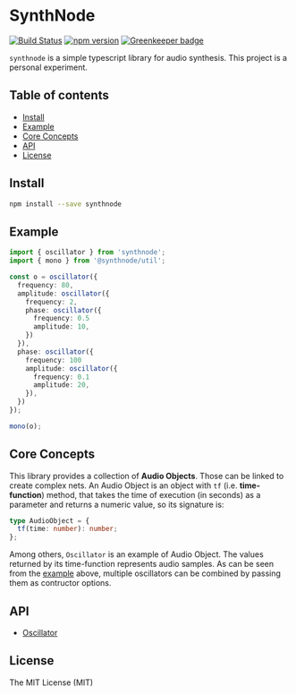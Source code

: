 # SynthNode

[![Build Status](https://travis-ci.com/ivanross/synthnode.svg?branch=master)](https://travis-ci.com/ivanross/synthnode)
[![npm version](https://img.shields.io/npm/v/synthnode.svg)](https://www.npmjs.com/package/synthnode)
[![Greenkeeper badge](https://badges.greenkeeper.io/ivanross/synthnode.svg)](https://greenkeeper.io/)

`synthnode` is a simple typescript library for audio synthesis. This project is a personal experiment.

## Table of contents

<!-- START doctoc generated TOC please keep comment here to allow auto update -->
<!-- DON'T EDIT THIS SECTION, INSTEAD RE-RUN doctoc TO UPDATE -->

- [Install](#install)
- [Example](#example)
- [Core Concepts](#core-concepts)
- [API](#api)
- [License](#license)

<!-- END doctoc generated TOC please keep comment here to allow auto update -->

## Install

```sh
npm install --save synthnode
```

## Example

```ts
import { oscillator } from 'synthnode';
import { mono } from '@synthnode/util';

const o = oscillator({
  frequency: 80,
  amplitude: oscillator({
    frequency: 2,
    phase: oscillator({
      frequency: 0.5
      amplitude: 10,
    })
  }),
  phase: oscillator({
    frequency: 100
    amplitude: oscillator({
      frequency: 0.1
      amplitude: 20,
    }),
  })
});

mono(o);
```

## Core Concepts

This library provides a collection of **Audio Objects**. Those can be linked to create complex nets. An Audio Object is an object with `tf` (i.e. **time-function**) method, that takes the time of execution (in seconds) as a parameter and returns a numeric value, so its signature is:

```ts
type AudioObject = {
  tf(time: number): number;
};
```

Among others, `Oscillator` is an example of Audio Object. The values returned by its time-function represents audio samples. As can be seen from the [example](#example) above, multiple oscillators can be combined by passing them as contructor options.

## API

- [Oscillator](docs/api/oscillator.md)

## License

The MIT License (MIT)
